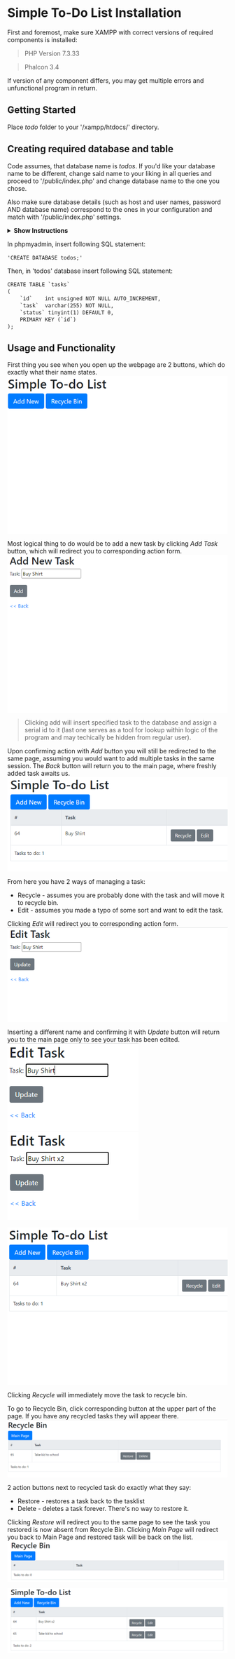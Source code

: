 # Simple To-Do List Installation
First and foremost, make sure XAMPP with correct versions of required components is installed:
> PHP Version 7.3.33

> Phalcon 3.4

If version of any component differs, you may get multiple errors and unfunctional program in return.

## Getting Started
Place _todo_ folder to your '/xampp/htdocs/' directory.

## Creating required database and table
Code assumes, that database name is _todos_. If you'd like your database name to be different, change said name to your liking in all queries and proceed to '/public/index.php' and change database name to the one you chose.

Also make sure database details (such as host and user names, password AND database name) correspond to the ones in your configuration and match with '/public/index.php' settings.

<details><summary><b>Show Instructions</b></summary>


</details>


In phpmyadmin, insert following SQL statement:
```
'CREATE DATABASE todos;'
```

Then, in 'todos' database insert following SQL statement:
```
CREATE TABLE `tasks`
(
    `id`    int unsigned NOT NULL AUTO_INCREMENT,
    `task`  varchar(255) NOT NULL,
    `status` tinyint(1) DEFAULT 0,
    PRIMARY KEY (`id`)
);
```

## Usage and Functionality
First thing you see when you open up the webpage are 2 buttons, which do exactly what their name states.
<kbd><img src="readme/img/1.png" alt="1" align="center" /></kbd>

Most logical thing to do would be to add a new task by clicking _Add Task_ button, which will redirect you to corresponding action form.
<kbd><img src="readme/img/2.png" alt="2" align="center" /></kbd>
> Clicking add will insert specified task to the database and assign a serial id to it (last one serves as a tool for lookup within logic of the program and may techically be hidden from regular user).

Upon confirming action with _Add_ button you will still be redirected to the same page, assuming you would want to add multiple tasks in the same session. The _Back_ button will return you to the main page, where freshly added task awaits us.
<kbd><img src="readme/img/3.png" alt="3" align="center" /></kbd>

From here you have 2 ways of managing a task:
- Recycle - assumes you are probably done with the task and will move it to recycle bin.
- Edit - assumes you made a typo of some sort and want to edit the task.

Clicking _Edit_ will redirect you to corresponding action form.
<kbd><img src="readme/img/4.png" alt="4" align="center" /></kbd>

Inserting a different name and confirming it with _Update_ button will return you to the main page only to see your task has been edited.
<kbd><img src="readme/img/5.png" alt="5" /> <img src="readme/img/6.png" alt="6" /></kbd>

<kbd><img src="readme/img/7.png" alt="7" align="center"  /></kbd>

Clicking _Recycle_ will immediately move the task to recycle bin.

To go to Recycle Bin, click corresponding button at the upper part of the page. If you have any recycled tasks they will appear there.
<kbd><img src="readme/img/8.png" alt="8" align="center" /></kbd>

2 action buttons next to recycled task do exactly what they say:
- Restore - restores a task back to the tasklist
- Delete - deletes a task forever. There's no way to restore it.

Clicking _Restore_ will redirect you to the same page to see the task you restored is now absent from Recycle Bin.
Clicking _Main Page_ will redirect you back to Main Page and restored task will be back on the list.
<kbd><img src="readme/img/9.png" alt="9" align="center" /></kbd>

<kbd><img src="readme/img/10.png" alt="10" align="center" /></kbd>
